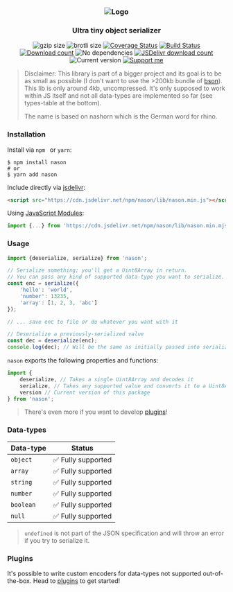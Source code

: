 <h3 align="center">
    <img src="https://user-images.githubusercontent.com/30767528/79019744-4d835a00-7b77-11ea-88b6-d748b13bd05f.png" alt="Logo">
</h3>

<h3 align="center">
    Ultra tiny object serializer
</h3>

<p align="center">
  <img alt="gzip size" src="https://img.badgesize.io/https://cdn.jsdelivr.net/npm/nason/lib/nason.min.js?compression=gzip&style=flat-square">
  <img alt="brotli size" src="https://img.badgesize.io/https://cdn.jsdelivr.net/npm/nason/lib/nason.min.js?compression=brotli&style=flat-square">
  <a href='https://coveralls.io/github/Simonwep/nason?branch=master'><img
     src='https://img.shields.io/coveralls/github/Simonwep/nason?style=flat-square'
     alt='Coverage Status'/></a>
  <a href="https://github.com/Simonwep/nason/actions"><img
     alt="Build Status"
     src="https://img.shields.io/github/workflow/status/Simonwep/nason/CI?style=flat-square"/></a>
  <a href="https://www.npmjs.com/package/nason"><img
     alt="Download count"
     src="https://img.shields.io/npm/dm/nason.svg?style=popout-square"></a>
  <img alt="No dependencies" src="https://img.shields.io/badge/dependencies-none-27ae60.svg?style=popout-square">
  <a href="https://www.jsdelivr.com/package/npm/nason"><img
     alt="JSDelivr download count"
     src="https://data.jsdelivr.com/v1/package/npm/nason/badge"></a>
  <img alt="Current version"
       src="https://img.shields.io/github/tag/Simonwep/nason.svg?color=3498DB&label=version&style=flat-square">
  <a href="https://github.com/sponsors/Simonwep"><img
     alt="Support me"
     src="https://img.shields.io/badge/github-support-3498DB.svg?style=popout-square"></a>
</p>



> Disclaimer: This library is part of a bigger project and its goal is to be as small as possible (I don't want to use the >200kb bundle of [bson](https://github.com/mongodb/js-bson)). This lib is only around 4kb, uncompressed.
> It's only supposed to work within JS itself and not all data-types are implemented so far (see types-table at the bottom).
>
> The name is based on nashorn which is the German word for rhino.

### Installation

Install via `npm ` or `yarn`:

```shell
$ npm install nason
# or
$ yarn add nason
```

Include directly via [jsdelivr](https://www.jsdelivr.com/package/npm/nason):

```html
<script src="https://cdn.jsdelivr.net/npm/nason/lib/nason.min.js"></script>
```

Using [JavaScript Modules](https://developer.mozilla.org/en-US/docs/Web/JavaScript/Guide/Modules):

````js
import {...} from 'https://cdn.jsdelivr.net/npm/nason/lib/nason.min.mjs'
````

### Usage

```js
import {deserialize, serialize} from 'nason';

// Serialize something; you'll get a Uint8Array in return.
// You can pass any kind of supported data-type you want to serialize.
const enc = serialize({
    'hello': 'world',
    'number': 13235,
    'array': [1, 2, 3, 'abc']
});

// ... save enc to file or do whatever you want with it

// Deserialize a previously-serialized value
const dec = deserialize(enc);
console.log(dec); // Will be the same as initially passed into serialize
```

`nason` exports the following properties and functions:
```js
import {
    deserialize, // Takes a single Uint8Array and decodes it
    serialize, // Takes any supported value and converts it to a Uint8Array
    version // Current version of this package
} from 'nason';
```

> There's even more if you want to develop [plugins](./doc/plugins)!

### Data-types

| Data-type | Status |
| --------- | ------ |
| `object`  | ✅ Fully supported |
| `array`   | ✅ Fully supported |
| `string`  | ✅ Fully supported |
| `number`  | ✅ Fully supported |
| `boolean` | ✅ Fully supported |
| `null`    | ✅ Fully supported |

> `undefined` is not part of the JSON specification and will throw an error if you try to serialize it.

### Plugins

It's possible to write custom encoders for data-types not supported out-of-the-box. Head to [plugins](./doc/plugins) to get started!
